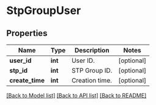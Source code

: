 # StpGroupUser

## Properties
Name | Type | Description | Notes
------------ | ------------- | ------------- | -------------
**user_id** | **int** | User ID. | [optional] 
**stp_id** | **int** | STP Group ID. | [optional] 
**create_time** | **int** | Creation time. | [optional] 

[[Back to Model list]](../README.md#documentation-for-models) [[Back to API list]](../README.md#documentation-for-api-endpoints) [[Back to README]](../README.md)


